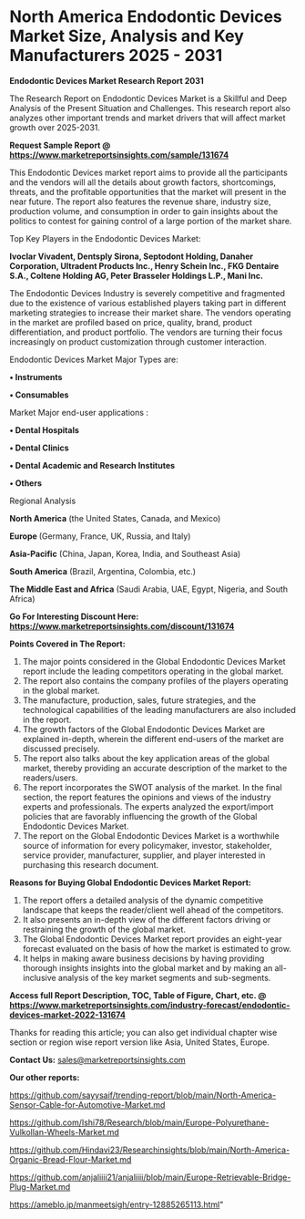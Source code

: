 # North America Endodontic Devices Market Size, Analysis and Key Manufacturers 2025 - 2031

<strong>Endodontic Devices Market Research Report 2031</strong>

The Research Report on Endodontic Devices Market is a Skillful and Deep Analysis of the Present Situation and Challenges. This research report also analyzes other important trends and market drivers that will affect market growth over 2025-2031.

<strong>Request Sample Report @ <a href=https://www.marketreportsinsights.com/sample/131674>https://www.marketreportsinsights.com/sample/131674</a></strong>

This Endodontic Devices market report aims to provide all the participants and the vendors will all the details about growth factors, shortcomings, threats, and the profitable opportunities that the market will present in the near future. The report also features the revenue share, industry size, production volume, and consumption in order to gain insights about the politics to contest for gaining control of a large portion of the market share.

Top Key Players in the Endodontic Devices Market:

<strong>Ivoclar Vivadent, Dentsply Sirona, Septodont Holding, Danaher Corporation, Ultradent Products Inc., Henry Schein Inc., FKG Dentaire S.A., Coltene Holding AG, Peter Brasseler Holdings L.P., Mani Inc.</strong>

The Endodontic Devices Industry is severely competitive and fragmented due to the existence of various established players taking part in different marketing strategies to increase their market share. The vendors operating in the market are profiled based on price, quality, brand, product differentiation, and product portfolio. The vendors are turning their focus increasingly on product customization through customer interaction.

Endodontic Devices Market Major Types are:

<strong>• Instruments

• Consumables</strong>

Market Major end-user applications :

<strong>• Dental Hospitals

• Dental Clinics

• Dental Academic and Research Institutes

• Others</strong>

Regional Analysis

</u><strong><b>North America</b></strong> (the United States, Canada, and Mexico)

<strong><b>Europe </b></strong>(Germany, France, UK, Russia, and Italy)

<strong><b>Asia-Pacific</b></strong> (China, Japan, Korea, India, and Southeast Asia)

<strong><b>South America</b></strong> (Brazil, Argentina, Colombia, etc.)

<strong><b>The Middle East and Africa</b></strong> (Saudi Arabia, UAE, Egypt, Nigeria, and South Africa)

<strong>Go For Interesting Discount Here: <a href=https://www.marketreportsinsights.com/discount/131674>https://www.marketreportsinsights.com/discount/131674</a></strong>

<strong>Points Covered in The Report:</strong>
<ol>
  <li>The major points considered in the Global Endodontic Devices Market report include the leading competitors operating in the global market.</li>
  <li>The report also contains the company profiles of the players operating in the global market.</li>
  <li>The manufacture, production, sales, future strategies, and the technological capabilities of the leading manufacturers are also included in the report.</li>
  <li>The growth factors of the Global Endodontic Devices Market are explained in-depth, wherein the different end-users of the market are discussed precisely.</li>
  <li>The report also talks about the key application areas of the global market, thereby providing an accurate description of the market to the readers/users.</li>
  <li>The report incorporates the SWOT analysis of the market. In the final section, the report features the opinions and views of the industry experts and professionals. The experts analyzed the export/import policies that are favorably influencing the growth of the Global Endodontic Devices Market.</li>
  <li>The report on the Global Endodontic Devices Market is a worthwhile source of information for every policymaker, investor, stakeholder, service provider, manufacturer, supplier, and player interested in purchasing this research document.</li>
</ol>
<strong>Reasons for Buying Global Endodontic Devices Market Report:</strong>

<ol>
  <li>The report offers a detailed analysis of the dynamic competitive landscape that keeps the reader/client well ahead of the competitors.</li>
  <li>It also presents an in-depth view of the different factors driving or restraining the growth of the global market.</li>
  <li>The Global Endodontic Devices Market report provides an eight-year forecast evaluated on the basis of how the market is estimated to grow.</li>
  <li>It helps in making aware business decisions by having providing thorough insights insights into the global market and by making an all-inclusive analysis of the key market segments and sub-segments.</li>
</ol>
<strong>Access full Report Description, TOC, Table of Figure, Chart, etc. @ <a href=https://www.marketreportsinsights.com/industry-forecast/endodontic-devices-market-2022-131674>https://www.marketreportsinsights.com/industry-forecast/endodontic-devices-market-2022-131674</a></strong>


Thanks for reading this article; you can also get individual chapter wise section or region wise report version like Asia, United States, Europe.

<strong>Contact Us:</strong>
sales@marketreportsinsights.com

<strong>Our other reports:</strong>

<a href=https://github.com/sayysaif/trending-report/blob/main/North-America-Sensor-Cable-for-Automotive-Market.md>https://github.com/sayysaif/trending-report/blob/main/North-America-Sensor-Cable-for-Automotive-Market.md</a>

<a href=https://github.com/Ishi78/Research/blob/main/Europe-Polyurethane-Vulkollan-Wheels-Market.md>https://github.com/Ishi78/Research/blob/main/Europe-Polyurethane-Vulkollan-Wheels-Market.md</a>

<a href=https://github.com/Hindavi23/Researchinsights/blob/main/North-America-Organic-Bread-Flour-Market.md>https://github.com/Hindavi23/Researchinsights/blob/main/North-America-Organic-Bread-Flour-Market.md</a>

<a href=https://github.com/anjaliiii21/anjaliiii/blob/main/Europe-Retrievable-Bridge-Plug-Market.md>https://github.com/anjaliiii21/anjaliiii/blob/main/Europe-Retrievable-Bridge-Plug-Market.md</a>

<a href=https://ameblo.jp/manmeetsigh/entry-12885265113.html>https://ameblo.jp/manmeetsigh/entry-12885265113.html</a>"
